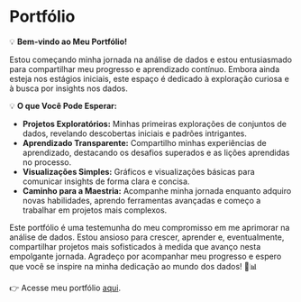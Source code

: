 # Portfólio

💡 **Bem-vindo ao Meu Portfólio!**

Estou começando minha jornada na análise de dados e estou entusiasmado para compartilhar meu progresso e aprendizado contínuo. Embora ainda esteja nos estágios iniciais, este espaço é dedicado à exploração curiosa e à busca por insights nos dados.

💡 **O que Você Pode Esperar:**

- **Projetos Exploratórios:** Minhas primeiras explorações de conjuntos de dados, revelando descobertas iniciais e padrões intrigantes.
- **Aprendizado Transparente:** Compartilho minhas experiências de aprendizado, destacando os desafios superados e as lições aprendidas no processo.
- **Visualizações Simples:** Gráficos e visualizações básicas para comunicar insights de forma clara e concisa.
- **Caminho para a Maestria:** Acompanhe minha jornada enquanto adquiro novas habilidades, aprendo ferramentas avançadas e começo a trabalhar em projetos mais complexos.

Este portfólio é uma testemunha do meu compromisso em me aprimorar na análise de dados. Estou ansioso para crescer, aprender e, eventualmente, compartilhar projetos mais sofisticados à medida que avanço nesta empolgante jornada. Agradeço por acompanhar meu progresso e espero que você se inspire na minha dedicação ao mundo dos dados! 🚀📊

👉 Acesse meu portfólio [aqui](https://jeferson-paz.github.io/Portfolio/).
